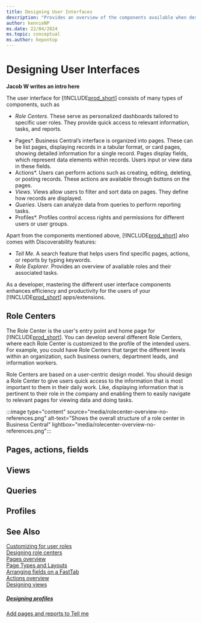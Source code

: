 ```yaml
---
title: Designing User Interfaces
description: "Provides an overview of the components available when designing a user interface in Business Central"
author: kennieNP
ms.date: 22/04/2024
ms.topic: conceptual
ms.author: kepontop
---
```


# Designing User Interfaces

**Jacob W writes an intro here**

The user interface for [!INCLUDE[prod_short](includes/prod_short.md)] consists of many types of components, such as 

- *Role Centers*. These serve as personalized dashboards tailored to specific user roles. They provide quick access to relevant information, tasks, and reports.
* Pages*. Business Central’s interface is organized into pages. These can be list pages, displaying records in a tabular format, or card pages, showing detailed information for a single record. Pages display fields, which represent data elements within records. Users input or view data in these fields.
* Actions*. Users can perform actions such as creating, editing, deleting, or posting records. These actions are available through buttons on the pages.
* *Views*. Views allow users to filter and sort data on pages. They define how records are displayed.
* *Queries*. Users can analyze data from queries to perform reporting tasks.
* Profiles*. Profiles control access rights and permissions for different users or user groups.

Apart from the components mentioned above, [!INCLUDE[prod_short](includes/prod_short.md)] also comes with Discoverability features:
* *Tell Me*. A search feature that helps users find specific pages, actions, or reports by typing keywords.
* *Role Explorer*. Provides an overview of available roles and their associated tasks.

As a developer, mastering the different user interface components enhances efficiency and productivity for the users of your [!INCLUDE[prod_short](includes/prod_short.md)] apps/extensions.


## Role Centers

The Role Center is the user's entry point and home page for [!INCLUDE[prod_short](includes/prod_short.md)]. You can develop several different Role Centers, where each Role Center is customized to the profile of the intended users. For example, you could have Role Centers that target the different levels within an organization, such business owners, department leads, and information workers. 

Role Centers are based on a user-centric design model. You should design a Role Center to give users quick access to the information that is most important to them in their daily work. Like, displaying information that is pertinent to their role in the company and enabling them to easily navigate to relevant pages for viewing data and doing tasks.

:::image type="content" source="media/rolecenter-overview-no-references.png" alt-text="Shows the overall structure of a role center in Business Central" lightbox="media/rolecenter-overview-no-references.png":::


## Pages, actions, fields



## Views


## Queries

## Profiles



## See Also

[Customizing for user roles](devenv-role-customization.md)  
[Designing role centers](devenv-designing-role-centers.md)  
[Pages overview](devenv-pages-overview.md)   
[Page Types and Layouts](devenv-page-types-and-layouts.md)  
[Arranging fields on a FastTab](devenv-arranging-fields-on-fasttab.md)   
[Actions overview](devenv-actions-overview.md)   
[Designing views](devenv-views.md)   
##### [Designing profiles](developer/devenv-design-profiles.md)

[Add pages and reports to Tell me](devenv-al-menusuite-functionality.md)   

